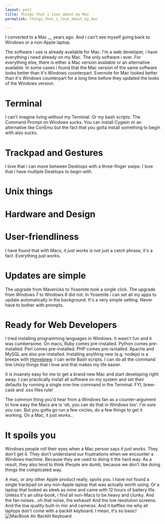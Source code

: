 ```yaml
---
layout: post
title: Things that i love about my Mac
permalink: things_that_i_love_about_my_mac

---
```

    
I converted to a Mac __ years ago. And i can't see myself going back to Windows or a non-Apple laptop.

The software i use is already available for Mac. I'm a web developer, i have everything i need already on my Mac. The only software i ever. For everything else, there is either a Mac version available or an alternative available. In some cases i found that the Mac version of the same software looks better than it's Windows counterpart. Evernote for Mac looked better than it's Windows counterpart for a long time before they updated the looks of the Windows version.

# Terminal
I can't imagine living without my Terminal. Or my bash scripts. The Command Prompt on Windows sucks. You can install Cygwin or an alternative like ConEmu but the fact that you gotta install something to begin with also sucks.

# Trackpad and Gestures
I love that i can move between Desktops with a three-finger swipe. I love that i have multiple Desktops to begin with.
# Unix things
# Hardware and Design
# User-friendliness
I have found that with Macs, _it just works_ is not just a catch phrase, it's a fact. Everything just works. 
# Updates are simple
The upgrade from Mavericks to Yosemite took a single click. The upgrade from Windows 7 to Windows 8 did not. In Yosemite i can set all my apps to update automatically in the background. It's a very simple setting. Never have to bother with prompts.

# Ready for Web Developers
I tried installing programming languages in Windows. It wasn't fun and it was cumbersome. On macs, Ruby comes pre-installed. Python comes pre-installed. Perl comes pre-installed. PHP comes pre-isntalled. Apache and MySQL are also pre-installed. Installing anything new (e.g. nodejs) is a breeze with [Homebrew](#). I can write Bash scripts. I can do all the command line Unixy things that i love and that makes my life easier.

It is insanely easy for me to get a brand new Mac and start developing right away. I can practically install all software on my system and set their defaults by running a single one-line command in the Terminal. FYI, brew-cask and .osx files rule!

The common thing you'd hear from a Windows fan as a counter-argument to how easy the Macs are is 'oh, you can do that in Windows too'. I'm sure you can. But you gotta go run a few circles, do a few things to get it working. On a Mac, it just works.. 

# It spoils you
Windows people roll their eyes when a Mac person says _it just works_. They don't get it. They don't understand our frustrations when we encounter a Windows machine. Because they are used to doing it the hard way. As a result, they also tend to think iPeople are dumb, because we don't like doing things the complicated way. 

A mac, or any other Apple product really, spoils you. I have not found a single trackpad on any non-Apple laptop that was actually worth using. Or a laptop that looked as sleek as mine and came with 12 hours of battery life. Unless it's an ultra-book, i find all non-Macs to be heavy and clunky. And the fan noises.. oh that noise, the exhaust! And the low resolution screens. And the low quality built-in mic and cameras. And it baffles me why all laptops don't come with a backlit keyboard. I mean, it's so basic! 
![MacBook Air Backlit Keyboard](../assets/img/MacBook-Air-backlit-keyboard.jpg)
